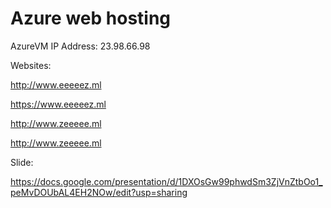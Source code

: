 # Azure web hosting
AzureVM IP Address: 23.98.66.98

Websites:

http://www.eeeeez.ml

https://www.eeeeez.ml

http://www.zeeeee.ml

http://www.zeeeee.ml

Slide: 

https://docs.google.com/presentation/d/1DXOsGw99phwdSm3ZjVnZtbOo1_peMvDOUbAL4EH2NOw/edit?usp=sharing

